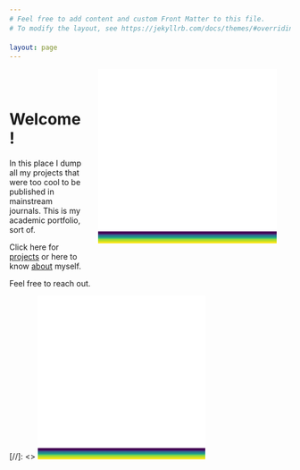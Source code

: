 ```yaml
---
# Feel free to add content and custom Front Matter to this file.
# To modify the layout, see https://jekyllrb.com/docs/themes/#overriding-theme-defaults

layout: page
---
```


<img src="/assets/conv_23.gif" width="320" style="float: right; margin-left: 25px; margin-right: 25px; margin-bottom: 25px;"/>

<br />
<br />

# Welcome!

In this place I dump all my projects that were too cool to be published in mainstream journals.
This is my academic portfolio, sort of.

Click here for [projects](/projects/)
or here to know [about](/about/) myself.

Feel free to reach out.

[//]: <> <img src="/assets/conv_23.gif" width="300"/>
